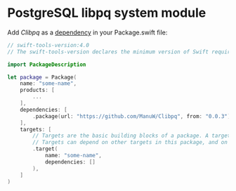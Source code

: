 # PostgreSQL libpq system module

Add *Clibpq* as a [dependency](https://github.com/apple/swift-package-manager/blob/master/Documentation/PackageDescriptionV4.md#dependencies) in your Package.swift file:

```swift
// swift-tools-version:4.0
// The swift-tools-version declares the minimum version of Swift required to build this package.

import PackageDescription

let package = Package(
    name: "some-name",
    products: [
        ...
    ],
    dependencies: [
        .package(url: "https://github.com/ManuW/Clibpq", from: "0.0.3")
    ],
    targets: [
        // Targets are the basic building blocks of a package. A target can define a module or a test suite.
        // Targets can depend on other targets in this package, and on products in packages which this package depends on.
        .target(
            name: "some-name",
            dependencies: []
        ),
    ]
)
```

